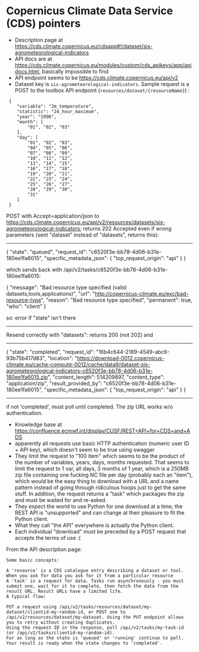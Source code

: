 # Copernicus Climate Data Service (CDS) pointers

* Description page at https://cds.climate.copernicus.eu/cdsapp#!/dataset/sis-agrometeorological-indicators
* API docs are at https://cds.climate.copernicus.eu/modules/custom/cds_apikeys/app/apidocs.html, basically impossible to find
* API endpoint seems to be https://cds.climate.copernicus.eu/api/v2 
* Dataset key is `sis-agrometeorological-indicators`. Sample request is a POST to the toolbox API endpoint (`resources/dataset/{resourceName}`) :

```
 {
	"variable": "2m_temperature",
	"statistic": "24_hour_maximum",
	"year": "1990",
	"month": [
        "01", "02", "03"
    ],
    "day": [
        "01", "02", "03",
        "04", "05", "06",
        "07", "08", "09",
        "10", "11", "12",
        "13", "14", "15",
        "16", "17", "18",
        "19", "20", "21",
        "22", "23", "24",
        "25", "26", "27",
        "28", "29", "30",
    	"31"
    ]
 }
```

POST with Accept=application/json to https://cds.climate.copernicus.eu/api/v2/resources/datasets/sis-agrometeorological-indicators; returns 202 Accepted even 
if wrong parameters (sent "dataset" instead of "datasets", returns this):

---
{
    "state": "queued",
    "request_id": "c6520f3e-bb78-4d06-b31e-180ee1fa6015",
    "specific_metadata_json": {
        "top_request_origin": "api"
    }
}

which sends back with /api/v2/tasks/c6520f3e-bb78-4d06-b31e-180ee1fa6015:

{
    "message": "Bad resource type specified (valid: datasets,tools,applications)",
    "url": "http://copernicus-climate.eu/exc/bad-resource-type",
    "reason": "Bad resource type specified",
    "permanent": true,
    "who": "client"
}

so: error if "state" isn't there

---
Resend correctly with "datasets": returns 200 (not 202) and

--- 
{
    "state": "completed",
    "request_id": "16b4c644-2189-4549-abc6-93b75b417d83",
    "location": "https://download-0012.copernicus-climate.eu/cache-compute-0012/cache/data9/dataset-sis-agrometeorological-indicators-c6520f3e-bb78-4d06-b31e-180ee1fa6015.zip",
    "content_length": 514209897,
    "content_type": "application/zip",
    "result_provided_by": "c6520f3e-bb78-4d06-b31e-180ee1fa6015",
    "specific_metadata_json": {
        "top_request_origin": "api"
    }
}

--- 

if not 'completed', must poll until completed. The zip URL works w/o authentication.



* Knowledge base at https://confluence.ecmwf.int/display/CUSF/REST+API+for+CDS+and+ADS
* apparently all requests use basic HTTP authentication (numeric user ID + API key), which doesn't seem to be true using swagger 
* They limit the request to "100 item" which seems to be the product of the number of variables, years, days, months requested. That seems to limit the request to 1 var, all days, 3 months of 1 year, which is a 250MB zip file containing one fucking NC file per day (probably each an "item"), which would be the easy thing to download with a URL and a name pattern instead of going through ridiculous hoops just to get the same stuff. In addition, the request returns a "task" which packages the zip and must be waited for and re-asked.
* They expect the world to use Python for one download at a time; the REST API is "unsupported" and can change at their pleasure to fit the Python client.
* What they call "the API" everywhere is actually the Python client.
* Each individual "download" must be preceded by a POST request that accepts the terms of use :(

From the API description page:

```
Some basic concepts:

A 'resource' is a CDS catalogue entry describing a dataset or tool. When you ask for data you ask for it from a particular resource
A 'task' is a request for data. Tasks run asynchronously - you must submit one, wait for it to complete, then fetch the data from the result URL. Result URLs have a limited life.
A typical flow:

PUT a request using /api/v2/tasks/resources/dataset/my-dataset/clientid-my-random-id, or POST one to /api/v2/resources/dataset/my-dataset. Using the PUT endpoint allows you to retry without creating duplicates.
Using the request ID in the response, poll /api/v2/tasks/my-task-id (or /api/v2/tasks/clientid-my-random-id).
For as long as the state is 'queued' or 'running' continue to poll. Your result is ready when the state changes to 'completed'.
```
